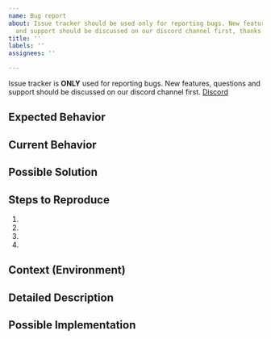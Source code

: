 ```yaml
---
name: Bug report
about: Issue tracker should be used only for reporting bugs. New features, questions
  and support should be discussed on our discord channel first, thanks. https://discord.gg/u3Ej2BReNn
title: ''
labels: ''
assignees: ''

---
```


Issue tracker is **ONLY** used for reporting bugs. New features, questions and support should be discussed on our discord channel first. [Discord](https://discord.gg/u3Ej2BReNn )

<!--- Provide a general summary of the issue in the Title above -->

## Expected Behavior
<!--- Tell us what should happen -->

## Current Behavior
<!--- Tell us what happens instead of the expected behavior -->

## Possible Solution
<!--- Not obligatory, but suggest a fix/reason for the bug, -->

## Steps to Reproduce
<!--- Provide a link to a live example, or an unambiguous set of steps to -->
<!--- reproduce this bug. Include code to reproduce, if relevant -->
1.
1.
1.
1.

## Context (Environment)
<!--- How has this issue affected you? What are you trying to accomplish? -->
<!--- Providing context helps us come up with a solution that is most useful in the real world -->

<!--- Provide a general summary of the issue in the Title above -->

## Detailed Description
<!--- Provide a detailed description of the change or addition you are proposing -->

## Possible Implementation
<!--- Not obligatory, but suggest an idea for implementing addition or change -->
